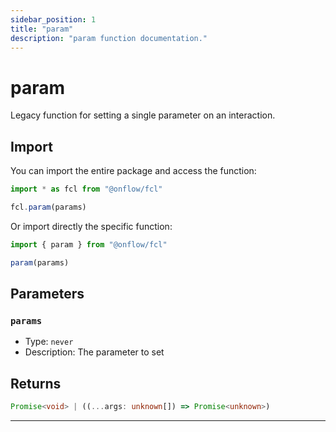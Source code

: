 ```yaml
---
sidebar_position: 1
title: "param"
description: "param function documentation."
---
```


<!-- THIS DOCUMENT IS AUTO-GENERATED FROM [onflow/fcl/../sdk/src/sdk.ts](https://github.com/onflow/fcl-js/tree/master/packages/fcl/../sdk/src/sdk.ts). DO NOT EDIT MANUALLY -->

# param

Legacy function for setting a single parameter on an interaction.

## Import

You can import the entire package and access the function:

```typescript
import * as fcl from "@onflow/fcl"

fcl.param(params)
```

Or import directly the specific function:

```typescript
import { param } from "@onflow/fcl"

param(params)
```


## Parameters

### `params` 


- Type: `never`
- Description: The parameter to set


## Returns

```typescript
Promise<void> | ((...args: unknown[]) => Promise<unknown>)
```


---